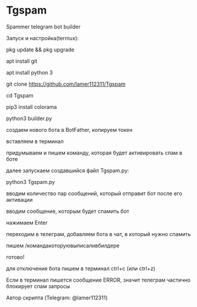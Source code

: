 # Tgspam

Spammer telegram bot builder

Запуск и настройка(termux):

pkg update && pkg upgrade

apt install git

apt install python 3

git clone https://github.com/lamer112311/Tgspam

cd Tgspam

pip3 install colorama

python3 builder.py

создаем нового бота в BotFather, копируем токен

вставляем в терминал

придумываем и пишем команду, которая будет активировать спам в боте

далее запускаем создавшийся файл Tgspam.py:

python3 Tgspam.py

вводим количество пар сообщений, который отправит бот после его активации

вводим сообщение, которым будет спамить бот

нажимаем Enter

переходим в телеграм, добавляем бота в чат, в который нужно спамить

пишем /командакоторуювыписаливбилдере

готово!

для отключения бота пишем в терминал ctrl+c (или ctrl+z)

Если в терминал пишется сообщение ERROR, значит телеграм частично блокирует спам запросы

Автор скрипта (Telegram: @lamer112311)
